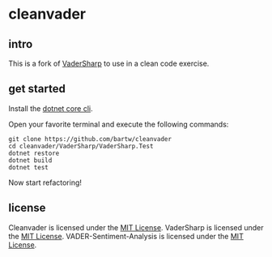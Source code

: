 # cleanvader

## intro

This is a fork of [VaderSharp](https://github.com/codingupastorm/vadersharp) to use in a clean code exercise.

## get started

Install the [dotnet core cli](https://www.microsoft.com/net/core).

Open your favorite terminal and execute the following commands:

```shell
git clone https://github.com/bartw/cleanvader
cd cleanvader/VaderSharp/VaderSharp.Test
dotnet restore
dotnet build
dotnet test
```

Now start refactoring!

## license

Cleanvader is licensed under the [MIT License](https://github.com/bartw/cleanvader/blob/master/LICENSE).
VaderSharp is licensed under the [MIT License](https://github.com/cjhutto/vaderSentiment/blob/master/LICENSE.txt).
VADER-Sentiment-Analysis is licensed under the [MIT License](https://github.com/cjhutto/vaderSentiment/blob/master/LICENSE.txt).